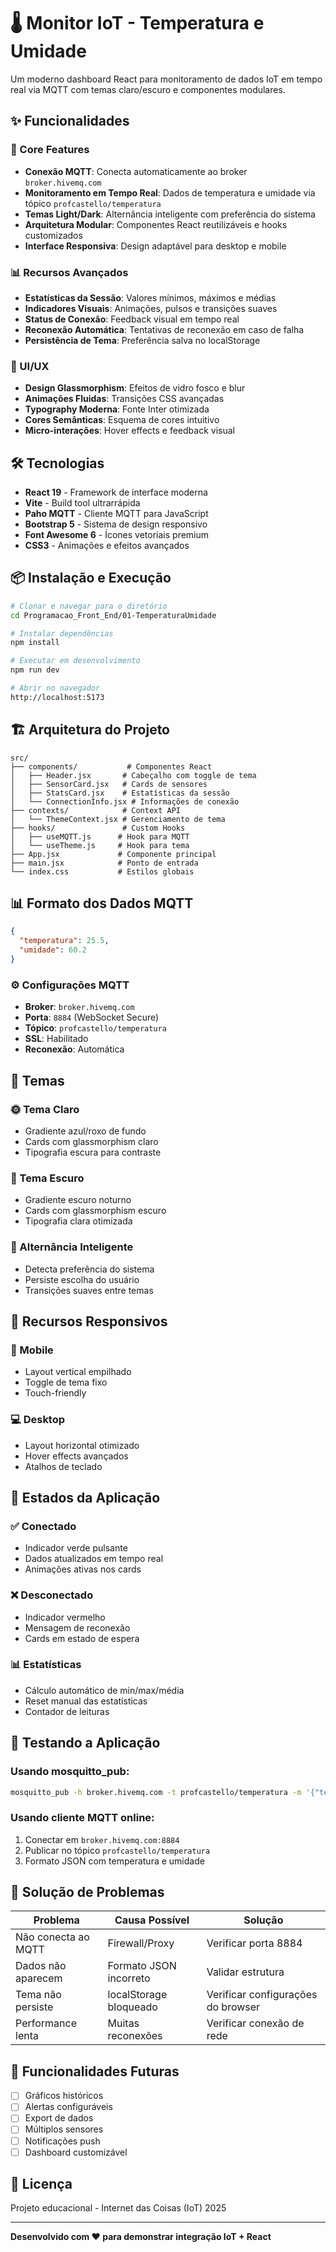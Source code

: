 # 🌡️ Monitor IoT - Temperatura e Umidade

Um moderno dashboard React para monitoramento de dados IoT em tempo real via MQTT com temas claro/escuro e componentes modulares.

## ✨ Funcionalidades

### 🚀 Core Features

- **Conexão MQTT**: Conecta automaticamente ao broker `broker.hivemq.com`
- **Monitoramento em Tempo Real**: Dados de temperatura e umidade via tópico `profcastello/temperatura`
- **Temas Light/Dark**: Alternância inteligente com preferência do sistema
- **Arquitetura Modular**: Componentes React reutilizáveis e hooks customizados
- **Interface Responsiva**: Design adaptável para desktop e mobile

### 📊 Recursos Avançados

- **Estatísticas da Sessão**: Valores mínimos, máximos e médias
- **Indicadores Visuais**: Animações, pulsos e transições suaves
- **Status de Conexão**: Feedback visual em tempo real
- **Reconexão Automática**: Tentativas de reconexão em caso de falha
- **Persistência de Tema**: Preferência salva no localStorage

### 🎨 UI/UX

- **Design Glassmorphism**: Efeitos de vidro fosco e blur
- **Animações Fluidas**: Transições CSS avançadas
- **Typography Moderna**: Fonte Inter otimizada
- **Cores Semânticas**: Esquema de cores intuitivo
- **Micro-interações**: Hover effects e feedback visual

## 🛠️ Tecnologias

- **React 19** - Framework de interface moderna
- **Vite** - Build tool ultrarrápida
- **Paho MQTT** - Cliente MQTT para JavaScript
- **Bootstrap 5** - Sistema de design responsivo
- **Font Awesome 6** - Ícones vetoriais premium
- **CSS3** - Animações e efeitos avançados

## 📦 Instalação e Execução

```bash
# Clonar e navegar para o diretório
cd Programacao_Front_End/01-TemperaturaUmidade

# Instalar dependências
npm install

# Executar em desenvolvimento
npm run dev

# Abrir no navegador
http://localhost:5173
```

## 🏗️ Arquitetura do Projeto

```
src/
├── components/           # Componentes React
│   ├── Header.jsx       # Cabeçalho com toggle de tema
│   ├── SensorCard.jsx   # Cards de sensores
│   ├── StatsCard.jsx    # Estatísticas da sessão
│   └── ConnectionInfo.jsx # Informações de conexão
├── contexts/            # Context API
│   └── ThemeContext.jsx # Gerenciamento de tema
├── hooks/               # Custom Hooks
│   ├── useMQTT.js      # Hook para MQTT
│   └── useTheme.js     # Hook para tema
├── App.jsx             # Componente principal
├── main.jsx            # Ponto de entrada
└── index.css           # Estilos globais
```

## 📊 Formato dos Dados MQTT

```json
{
  "temperatura": 25.5,
  "umidade": 60.2
}
```

### ⚙️ Configurações MQTT

- **Broker**: `broker.hivemq.com`
- **Porta**: `8884` (WebSocket Secure)
- **Tópico**: `profcastello/temperatura`
- **SSL**: Habilitado
- **Reconexão**: Automática

## 🎨 Temas

### 🌞 Tema Claro

- Gradiente azul/roxo de fundo
- Cards com glassmorphism claro
- Tipografia escura para contraste

### 🌙 Tema Escuro

- Gradiente escuro noturno
- Cards com glassmorphism escuro
- Tipografia clara otimizada

### 🔄 Alternância Inteligente

- Detecta preferência do sistema
- Persiste escolha do usuário
- Transições suaves entre temas

## 📱 Recursos Responsivos

### 📱 Mobile

- Layout vertical empilhado
- Toggle de tema fixo
- Touch-friendly

### 💻 Desktop

- Layout horizontal otimizado
- Hover effects avançados
- Atalhos de teclado

## 🔄 Estados da Aplicação

### ✅ Conectado

- Indicador verde pulsante
- Dados atualizados em tempo real
- Animações ativas nos cards

### ❌ Desconectado

- Indicador vermelho
- Mensagem de reconexão
- Cards em estado de espera

### 📊 Estatísticas

- Cálculo automático de min/max/média
- Reset manual das estatísticas
- Contador de leituras

## 🧪 Testando a Aplicação

### Usando mosquitto_pub:

```bash
mosquitto_pub -h broker.hivemq.com -t profcastello/temperatura -m '{"temperatura": 24.5, "umidade": 65.3}'
```

### Usando cliente MQTT online:

1. Conectar em `broker.hivemq.com:8884`
2. Publicar no tópico `profcastello/temperatura`
3. Formato JSON com temperatura e umidade

## 🚨 Solução de Problemas

| Problema            | Causa Possível         | Solução                            |
| ------------------- | ---------------------- | ---------------------------------- |
| Não conecta ao MQTT | Firewall/Proxy         | Verificar porta 8884               |
| Dados não aparecem  | Formato JSON incorreto | Validar estrutura                  |
| Tema não persiste   | localStorage bloqueado | Verificar configurações do browser |
| Performance lenta   | Muitas reconexões      | Verificar conexão de rede          |

## 🔮 Funcionalidades Futuras

- [ ] Gráficos históricos
- [ ] Alertas configuráveis
- [ ] Export de dados
- [ ] Múltiplos sensores
- [ ] Notificações push
- [ ] Dashboard customizável

## 📝 Licença

Projeto educacional - Internet das Coisas (IoT) 2025

---

**Desenvolvido com ❤️ para demonstrar integração IoT + React**
